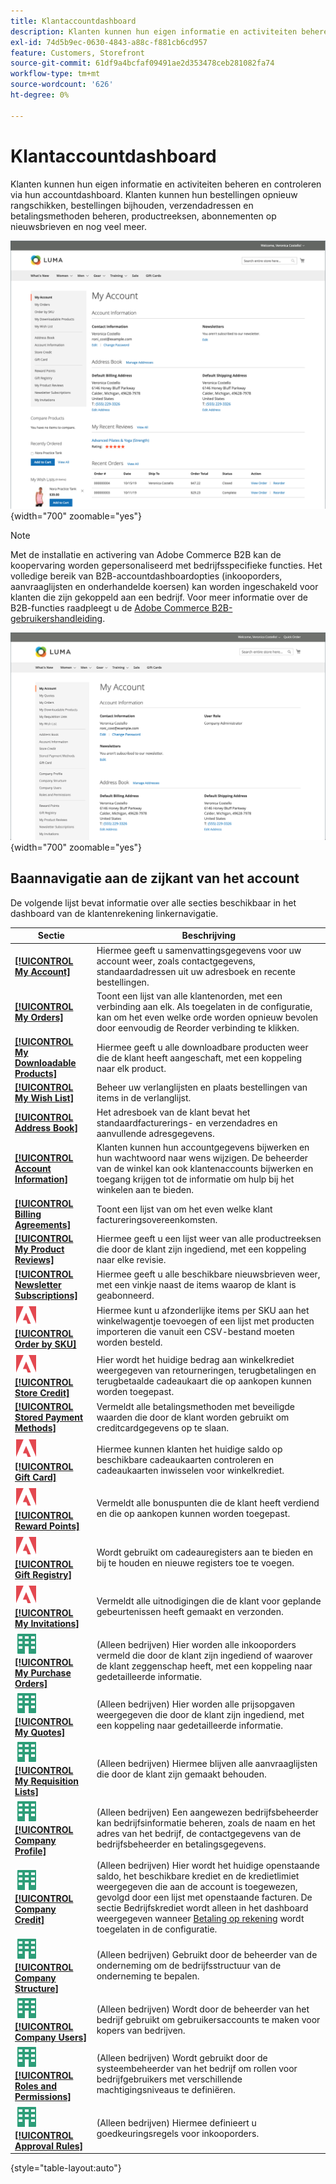 ```yaml
---
title: Klantaccountdashboard
description: Klanten kunnen hun eigen informatie en activiteiten beheren en controleren via het dashboard voor hun klantenaccount.
exl-id: 74d5b9ec-0630-4843-a88c-f881cb6cd957
feature: Customers, Storefront
source-git-commit: 61df9a4bcfaf09491ae2d353478ceb281082fa74
workflow-type: tm+mt
source-wordcount: '626'
ht-degree: 0%

---
```


# Klantaccountdashboard

Klanten kunnen hun eigen informatie en activiteiten beheren en controleren via hun accountdashboard. Klanten kunnen hun bestellingen opnieuw rangschikken, bestellingen bijhouden, verzendadressen en betalingsmethoden beheren, productreeksen, abonnementen op nieuwsbrieven en nog veel meer.

![Accountdashboard op de winkel](assets/customer-account-dashboard.png){width="700" zoomable="yes"}

>[!NOTE]
>
> Met de installatie en activering van Adobe Commerce B2B kan de koopervaring worden gepersonaliseerd met bedrijfsspecifieke functies. Het volledige bereik van B2B-accountdashboardopties (inkooporders, aanvraaglijsten en onderhandelde koersen) kan worden ingeschakeld voor klanten die zijn gekoppeld aan een bedrijf. Voor meer informatie over de B2B-functies raadpleegt u de [Adobe Commerce B2B-gebruikershandleiding](../b2b/introduction.md).

![Het dashboard van de Rekening van het bedrijf op de storefront](assets/company-admin-account-dashboard.png){width="700" zoomable="yes"}

## Baannavigatie aan de zijkant van het account

De volgende lijst bevat informatie over alle secties beschikbaar in het dashboard van de klantenrekening linkernavigatie.

| Sectie | Beschrijving |
|------------------------------------------------------------------------------------------------------------------------------------------------------|----------------------------------------------------------------------------------------------------------------------------------------------------------------------------------------------------------------------------------------------------------------------------------------------------------------------------------------------------------------|
| [**[!UICONTROL My Account]**](../customers/account-dashboard-my-account.md) | Hiermee geeft u samenvattingsgegevens voor uw account weer, zoals contactgegevens, standaardadressen uit uw adresboek en recente bestellingen. |
| [**[!UICONTROL My Orders]**](../stores-purchase/orders-storefront.md#view-recently-ordered-products) | Toont een lijst van alle klantenorden, met een verbinding aan elk. Als toegelaten in de configuratie, kan om het even welke orde worden opnieuw bevolen door eenvoudig de Reorder verbinding te klikken. |
| [**[!UICONTROL My Downloadable Products]**](../catalog/product-create-downloadable.md#storefront-experience) | Hiermee geeft u alle downloadbare producten weer die de klant heeft aangeschaft, met een koppeling naar elk product. |
| [**[!UICONTROL My Wish List]**](../stores-purchase/wishlist-storefront.md) | Beheer uw verlanglijsten en plaats bestellingen van items in de verlanglijst. |
| [**[!UICONTROL Address Book]**](../customers/account-dashboard-address-book.md) | Het adresboek van de klant bevat het standaardfacturerings- en verzendadres en aanvullende adresgegevens. |
| [**[!UICONTROL Account Information]**](../customers/account-dashboard-account-information.md) | Klanten kunnen hun accountgegevens bijwerken en hun wachtwoord naar wens wijzigen. De beheerder van de winkel kan ook klantenaccounts bijwerken en toegang krijgen tot de informatie om hulp bij het winkelen aan te bieden. |
| [**[!UICONTROL Billing Agreements]**](../stores-purchase/paypal-billing-agreements.md#storefront-experience) | Toont een lijst van om het even welke klant factureringsovereenkomsten. |
| [**[!UICONTROL My Product Reviews]**](../merchandising-promotions/product-reviews.md#product-reviews-on-the-storefront) | Hiermee geeft u een lijst weer van alle productreeksen die door de klant zijn ingediend, met een koppeling naar elke revisie. |
| [**[!UICONTROL Newsletter Subscriptions]**](../merchandising-promotions/newsletters.md) | Hiermee geeft u alle beschikbare nieuwsbrieven weer, met een vinkje naast de items waarop de klant is geabonneerd. |
| ![Adobe Commerce](../assets/adobe-logo.svg) [**[!UICONTROL Order by SKU]**](../stores-purchase/order-by-sku.md#order-by-sku-from-a-customer-account) | Hiermee kunt u afzonderlijke items per SKU aan het winkelwagentje toevoegen of een lijst met producten importeren die vanuit een CSV-bestand moeten worden besteld. |
| ![Adobe Commerce](../assets/adobe-logo.svg) [**[!UICONTROL Store Credit]**](../customers/account-dashboard-store-credit.md) | Hier wordt het huidige bedrag aan winkelkrediet weergegeven van retourneringen, terugbetalingen en terugbetaalde cadeaukaart die op aankopen kunnen worden toegepast. |
| [**[!UICONTROL Stored Payment Methods]**](../stores-purchase/stored-payment-methods.md) | Vermeldt alle betalingsmethoden met beveiligde waarden die door de klant worden gebruikt om creditcardgegevens op te slaan. |
| ![Adobe Commerce](../assets/adobe-logo.svg) [**[!UICONTROL Gift Card]**](../catalog/product-gift-card-create.md) | Hiermee kunnen klanten het huidige saldo op beschikbare cadeaukaarten controleren en cadeaukaarten inwisselen voor winkelkrediet. |
| ![Adobe Commerce](../assets/adobe-logo.svg) [**[!UICONTROL Reward Points]**](../merchandising-promotions/rewards-loyalty.md) | Vermeldt alle bonuspunten die de klant heeft verdiend en die op aankopen kunnen worden toegepast. |
| ![Adobe Commerce](../assets/adobe-logo.svg) [**[!UICONTROL Gift Registry]**](../merchandising-promotions/gift-registries.md) | Wordt gebruikt om cadeauregisters aan te bieden en bij te houden en nieuwe registers toe te voegen. |
| ![Adobe Commerce](../assets/adobe-logo.svg) [**[!UICONTROL My Invitations]**](../merchandising-promotions/invitations.md) | Vermeldt alle uitnodigingen die de klant voor geplande gebeurtenissen heeft gemaakt en verzonden. |
| ![Adobe Commerce B2B](../assets/b2b.svg) [**[!UICONTROL My Purchase Orders]**](../b2b/account-dashboard-my-purchase-orders.md) | (Alleen bedrijven) Hier worden alle inkooporders vermeld die door de klant zijn ingediend of waarover de klant zeggenschap heeft, met een koppeling naar gedetailleerde informatie. |
| ![Adobe Commerce B2B](../assets/b2b.svg) [**[!UICONTROL My Quotes]**](../b2b/account-dashboard-my-quotes.md) | (Alleen bedrijven) Hier worden alle prijsopgaven weergegeven die door de klant zijn ingediend, met een koppeling naar gedetailleerde informatie. |
| ![Adobe Commerce B2B](../assets/b2b.svg) [**[!UICONTROL My Requisition Lists]**](../b2b/account-dashboard-requisition-lists-manage.md) | (Alleen bedrijven) Hiermee blijven alle aanvraaglijsten die door de klant zijn gemaakt behouden. |
| ![Adobe Commerce B2B](../assets/b2b.svg) [**[!UICONTROL Company Profile]**](../b2b/account-company-manage.md#update-a-company-profile) | (Alleen bedrijven) Een aangewezen bedrijfsbeheerder kan bedrijfsinformatie beheren, zoals de naam en het adres van het bedrijf, de contactgegevens van de bedrijfsbeheerder en betalingsgegevens. |
| ![Adobe Commerce B2B](../assets/b2b.svg) [**[!UICONTROL Company Credit]**](../b2b/credit-company.md#storefront-credit-information) | (Alleen bedrijven) Hier wordt het huidige openstaande saldo, het beschikbare krediet en de kredietlimiet weergegeven die aan de account is toegewezen, gevolgd door een lijst met openstaande facturen. De sectie Bedrijfskrediet wordt alleen in het dashboard weergegeven wanneer [Betaling op rekening](../b2b/enable-basic-features.md#configure-payment-on-account) wordt toegelaten in de configuratie. |
| ![Adobe Commerce B2B](../assets/b2b.svg) [**[!UICONTROL Company Structure]**](../b2b/account-company-structure.md) | (Alleen bedrijven) Gebruikt door de beheerder van de onderneming om de bedrijfsstructuur van de onderneming te bepalen. |
| ![Adobe Commerce B2B](../assets/b2b.svg) [**[!UICONTROL Company Users]**](../b2b/account-company-users.md) | (Alleen bedrijven) Wordt door de beheerder van het bedrijf gebruikt om gebruikersaccounts te maken voor kopers van bedrijven. |
| ![Adobe Commerce B2B](../assets/b2b.svg) [**[!UICONTROL Roles and Permissions]**](../b2b/account-company-roles-permissions.md) | (Alleen bedrijven) Wordt gebruikt door de systeembeheerder van het bedrijf om rollen voor bedrijfgebruikers met verschillende machtigingsniveaus te definiëren. |
| ![Adobe Commerce B2B](../assets/b2b.svg) [**[!UICONTROL Approval Rules]**](../b2b/account-dashboard-approval-rules.md) | (Alleen bedrijven) Hiermee definieert u goedkeuringsregels voor inkooporders. |

{style="table-layout:auto"}
